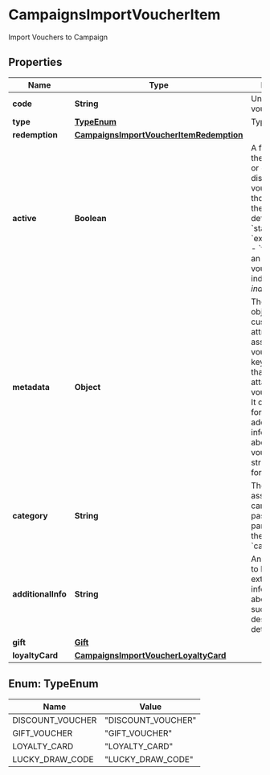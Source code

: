

# CampaignsImportVoucherItem

Import Vouchers to Campaign

## Properties

| Name | Type | Description | Notes |
|------------ | ------------- | ------------- | -------------|
|**code** | **String** | Unique custom voucher code. |  |
|**type** | [**TypeEnum**](#TypeEnum) | Type of voucher. |  [optional] |
|**redemption** | [**CampaignsImportVoucherItemRedemption**](CampaignsImportVoucherItemRedemption.md) |  |  [optional] |
|**active** | **Boolean** | A flag to toggle the voucher on or off. You can disable a voucher even though it&#39;s within the active period defined by the &#x60;start_date&#x60; and &#x60;expiration_date&#x60;.    - &#x60;true&#x60; indicates an *active* voucher - &#x60;false&#x60; indicates an *inactive* voucher |  [optional] |
|**metadata** | **Object** | The metadata object stores all custom attributes assigned to the voucher. A set of key/value pairs that you can attach to a voucher object. It can be useful for storing additional information about the voucher in a structured format. |  [optional] |
|**category** | **String** | The category assigned to the campaign. Either pass this parameter OR the &#x60;category_id&#x60;. |  [optional] |
|**additionalInfo** | **String** | An optional field to keep any extra textual information about the code such as a code description and details. |  [optional] |
|**gift** | [**Gift**](Gift.md) |  |  [optional] |
|**loyaltyCard** | [**CampaignsImportVoucherLoyaltyCard**](CampaignsImportVoucherLoyaltyCard.md) |  |  [optional] |



## Enum: TypeEnum

| Name | Value |
|---- | -----|
| DISCOUNT_VOUCHER | &quot;DISCOUNT_VOUCHER&quot; |
| GIFT_VOUCHER | &quot;GIFT_VOUCHER&quot; |
| LOYALTY_CARD | &quot;LOYALTY_CARD&quot; |
| LUCKY_DRAW_CODE | &quot;LUCKY_DRAW_CODE&quot; |



